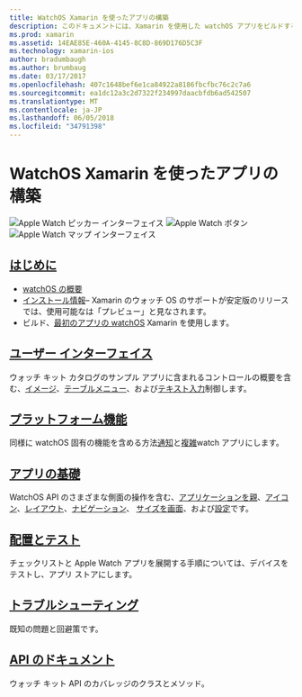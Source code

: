 ```yaml
---
title: WatchOS Xamarin を使ったアプリの構築
description: このドキュメントには、Xamarin を使用した watchOS アプリをビルドする方法を説明するさまざまなガイドへのリンクがします。 リンクのガイドは、作業の開始、watchOS ユーザー インターフェイス コントロール、watchOS 機能、配置、テスト、およびトラブルシューティングについて説明します。
ms.prod: xamarin
ms.assetid: 14EAE85E-460A-4145-8C8D-869D176D5C3F
ms.technology: xamarin-ios
author: bradumbaugh
ms.author: brumbaug
ms.date: 03/17/2017
ms.openlocfilehash: 407c1648bef6e1ca84922a8186fbcfbc76c2c7a6
ms.sourcegitcommit: ea1dc12a3c2d7322f234997daacbfdb6ad542507
ms.translationtype: MT
ms.contentlocale: ja-JP
ms.lasthandoff: 06/05/2018
ms.locfileid: "34791398"
---
```

# <a name="building-watchos-apps-with-xamarin"></a>WatchOS Xamarin を使ったアプリの構築

![Apple Watch ピッカー インターフェイス](images/watch1.png) ![Apple Watch ボタン](images/watch2.png) ![Apple Watch マップ インターフェイス](images/watch3.png)

<!-- watch images courtesy of http://infinitapps.com/bezel/ -->

##  <a name="getting-startedioswatchosget-startedindexmd"></a>[はじめに](~/ios/watchos/get-started/index.md)

* [watchOS の概要](~/ios/watchos/get-started/intro-to-watchos.md)
* [インストール情報](~/ios/watchos/get-started/installation.md)– Xamarin のウォッチ OS のサポートが安定版のリリースでは、使用可能なは「プレビュー」と見なされます。
* ビルド、[最初のアプリの watchOS](~/ios/watchos/get-started/hello-watch.md) Xamarin を使用します。

##  <a name="user-interfaceioswatchosuser-interfaceindexmd"></a>[ユーザー インターフェイス](~/ios/watchos/user-interface/index.md)

ウォッチ キット カタログのサンプル アプリに含まれるコントロールの概要を含む、[イメージ](~/ios/watchos/user-interface/image.md)、[テーブル](~/ios/watchos/user-interface/menu.md)[メニュー](~/ios/watchos/user-interface/menu.md)、および[テキスト入力](~/ios/watchos/user-interface/text-input.md)制御します。

## <a name="platform-featuresplatformindexmd"></a>[プラットフォーム機能](platform/index.md)

同様に watchOS 固有の機能を含める方法[通知](~/ios/watchos/platform/notifications.md)と[複雑](~/ios/watchos/platform/complications.md)watch アプリにします。

##  <a name="app-fundamentalsioswatchosapp-fundamentalsindexmd"></a>[アプリの基礎](~/ios/watchos/app-fundamentals/index.md)

WatchOS API のさまざまな側面の操作を含む、[アプリケーションを親](~/ios/watchos/app-fundamentals/parent-app.md)、[アイコン](~/ios/watchos/app-fundamentals/icons.md)、[レイアウト](~/ios/watchos/app-fundamentals/layout.md)、[ナビゲーション](~/ios/watchos/app-fundamentals/navigation.md)、 [サイズを画面](~/ios/watchos/app-fundamentals/screen-sizes.md)、および[設定](~/ios/watchos/app-fundamentals/settings.md)です。

##  <a name="deployment-and-testingioswatchosdeploy-testindexmd"></a>[配置とテスト](~/ios/watchos/deploy-test/index.md)

チェックリストと Apple Watch アプリを展開する手順については、デバイスをテストし、アプリ ストアにします。

##  <a name="troubleshootingioswatchostroubleshootingmd"></a>[トラブルシューティング](~/ios/watchos/troubleshooting.md)

既知の問題と回避策です。

##  <a name="api-documentationhttpsdeveloperxamarincomapinamespacewatchkit"></a>[API のドキュメント](https://developer.xamarin.com/api/namespace/WatchKit/)

ウォッチ キット API のカバレッジのクラスとメソッド。
